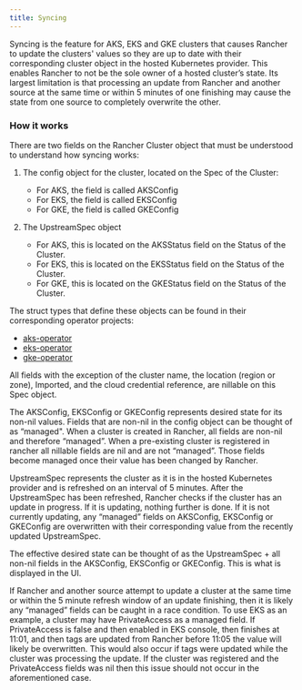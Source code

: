 ```yaml
---
title: Syncing
---
```


Syncing is the feature for AKS, EKS and GKE clusters that causes Rancher to update the clusters' values so they are up to date with their corresponding cluster object in the hosted Kubernetes provider. This enables Rancher to not be the sole owner of a hosted cluster’s state. Its largest limitation is that processing an update from Rancher and another source at the same time or within 5 minutes of one finishing may cause the state from one source to completely overwrite the other.

### How it works

There are two fields on the Rancher Cluster object that must be understood to understand how syncing works:

1. The config object for the cluster, located on the Spec of the Cluster:

   * For AKS, the field is called AKSConfig
   * For EKS, the field is called EKSConfig
   * For GKE, the field is called GKEConfig

2. The UpstreamSpec object

   * For AKS, this is located on the AKSStatus field on the Status of the Cluster.
   * For EKS, this is located on the EKSStatus field on the Status of the Cluster.
   * For GKE, this is located on the GKEStatus field on the Status of the Cluster.

The struct types that define these objects can be found in their corresponding operator projects:

  * [aks-operator](https://github.com/rancher/aks-operator/blob/master/pkg/apis/aks.cattle.io/v1/types.go)
  * [eks-operator](https://github.com/rancher/eks-operator/blob/master/pkg/apis/eks.cattle.io/v1/types.go)
  * [gke-operator](https://github.com/rancher/gke-operator/blob/master/pkg/apis/gke.cattle.io/v1/types.go)

All fields with the exception of the cluster name, the location (region or zone), Imported, and the cloud credential reference, are nillable on this Spec object.

The AKSConfig, EKSConfig or GKEConfig represents desired state for its non-nil values. Fields that are non-nil in the config object can be thought of as “managed". When a cluster is created in Rancher, all fields are non-nil and therefore “managed”. When a pre-existing cluster is registered in rancher all nillable fields are nil and are not “managed”. Those fields become managed once their value has been changed by Rancher.

UpstreamSpec represents the cluster as it is in the hosted Kubernetes provider and is refreshed on an interval of 5 minutes. After the UpstreamSpec has been refreshed, Rancher checks if the cluster has an update in progress. If it is updating, nothing further is done. If it is not currently updating, any “managed” fields on AKSConfig, EKSConfig or GKEConfig are overwritten with their corresponding value from the recently updated UpstreamSpec.

The effective desired state can be thought of as the UpstreamSpec + all non-nil fields in the AKSConfig, EKSConfig or GKEConfig. This is what is displayed in the UI.

If Rancher and another source attempt to update a cluster at the same time or within the 5 minute refresh window of an update finishing, then it is likely any “managed” fields can be caught in a race condition. To use EKS as an example, a cluster may have PrivateAccess as a managed field. If PrivateAccess is false and then enabled in EKS console, then finishes at 11:01, and then tags are updated from Rancher before 11:05 the value will likely be overwritten. This would also occur if tags were updated while the cluster was processing the update. If the cluster was registered and the PrivateAccess fields was nil then this issue should not occur in the aforementioned case.
